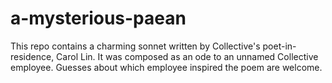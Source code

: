 # a-mysterious-paean

This repo contains a charming sonnet written by Collective's poet-in-residence, Carol Lin. It was composed as an ode to an unnamed Collective employee. Guesses about which employee inspired the poem are welcome.
